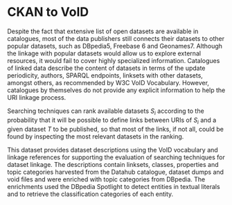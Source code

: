 # CKAN to VoID
Despite the fact that extensive list of open datasets are available in catalogues, most of the data publishers still connects their datasets to other popular datasets, such as DBpedia5, Freebase 6 and Geonames7. Although the linkage with popular datasets would allow us to explore external resources, it would fail to cover highly specialized information. Catalogues of linked data describe the content of datasets in terms of the update periodicity, authors, SPARQL endpoints, linksets with other datasets, amongst others, as recommended by W3C VoID Vocabulary. However, catalogues by themselves do not provide any explicit information to help the URI linkage process.

Searching techniques can rank available datasets <i>S<sub>i</sub></i> according to the probability that it will be possible to define links between URIs of <i>S<sub>i</sub></i> and a given dataset <i>T</i> to be published, so that most of the links, if not all, could be found by inspecting the most relevant datasets in the ranking.

This dataset provides dataset descriptions using the VoID vocabulary and linkage references for supporting the evaluation of searching techniques for dataset linkage. The descriptions contain linksets, classes, properties and topic categories harvested from the Datahub catalogue, dataset dumps and void files and were enriched with topic categories from DBpedia. The enrichments used the DBpedia Spotlight to detect entities in textual literals and to retrieve the classification categories of each entity.
